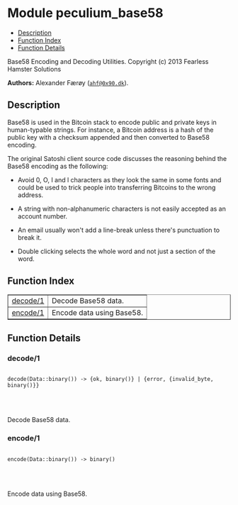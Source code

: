 

# Module peculium_base58 #
* [Description](#description)
* [Function Index](#index)
* [Function Details](#functions)


Base58 Encoding and Decoding Utilities.
Copyright (c)  2013 Fearless Hamster Solutions

__Authors:__ Alexander Færøy ([`ahf@0x90.dk`](mailto:ahf@0x90.dk)).
<a name="description"></a>

## Description ##


Base58 is used in the Bitcoin stack to encode public and private keys in
human-typable strings. For instance, a Bitcoin address is a hash of the
public key with a checksum appended and then converted to Base58 encoding.



The original Satoshi client source code discusses the reasoning behind the
Base58 encoding as the following:



- Avoid 0, O, I and l characters as they look the same in some fonts and
could be used to trick people into transferring Bitcoins to the wrong
address.



- A string with non-alphanumeric characters is not easily accepted as an
account number.



- An email usually won't add a line-break unless there's punctuation to
break it.


- Double clicking selects the whole word and not just a section of the
word.<a name="index"></a>

## Function Index ##


<table width="100%" border="1" cellspacing="0" cellpadding="2" summary="function index"><tr><td valign="top"><a href="#decode-1">decode/1</a></td><td>Decode Base58 data.</td></tr><tr><td valign="top"><a href="#encode-1">encode/1</a></td><td>Encode data using Base58.</td></tr></table>


<a name="functions"></a>

## Function Details ##

<a name="decode-1"></a>

### decode/1 ###


<pre><code>
decode(Data::binary()) -&gt; {ok, binary()} | {error, {invalid_byte, binary()}}
</code></pre>

<br></br>


Decode Base58 data.
<a name="encode-1"></a>

### encode/1 ###


<pre><code>
encode(Data::binary()) -&gt; binary()
</code></pre>

<br></br>


Encode data using Base58.
